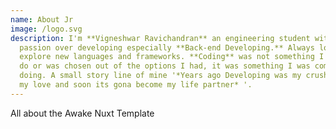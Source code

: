 ```yaml
---
name: About Jr
image: /logo.svg
description: I'm **Vigneshwar Ravichandran** an engineering student with lots of
  passion over developing especially **Back-end Developing.** Always love to
  explore new languages and frameworks. **Coding** was not something I learnt to
  do or was chosen out of the options I had, it was something I was comfortable
  doing. A small story line of mine '*Years ago Developing was my crush, now its
  my love and soon its gona become my life partner* '.
---
```

All about the Awake Nuxt Template
